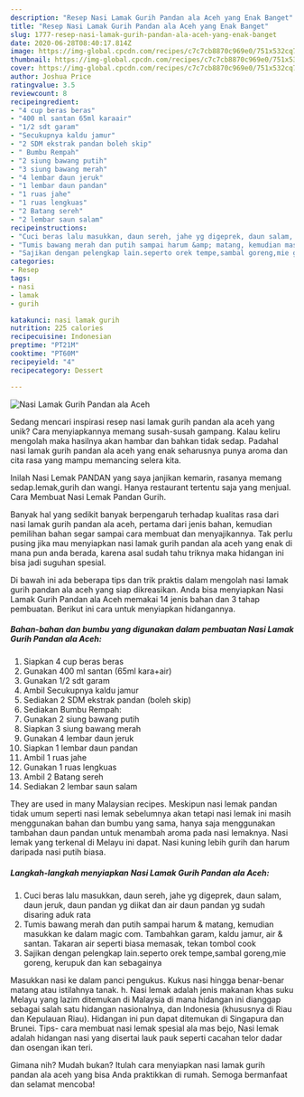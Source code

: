 ```yaml
---
description: "Resep Nasi Lamak Gurih Pandan ala Aceh yang Enak Banget"
title: "Resep Nasi Lamak Gurih Pandan ala Aceh yang Enak Banget"
slug: 1777-resep-nasi-lamak-gurih-pandan-ala-aceh-yang-enak-banget
date: 2020-06-28T08:40:17.814Z
image: https://img-global.cpcdn.com/recipes/c7c7cb8870c969e0/751x532cq70/nasi-lamak-gurih-pandan-ala-aceh-foto-resep-utama.jpg
thumbnail: https://img-global.cpcdn.com/recipes/c7c7cb8870c969e0/751x532cq70/nasi-lamak-gurih-pandan-ala-aceh-foto-resep-utama.jpg
cover: https://img-global.cpcdn.com/recipes/c7c7cb8870c969e0/751x532cq70/nasi-lamak-gurih-pandan-ala-aceh-foto-resep-utama.jpg
author: Joshua Price
ratingvalue: 3.5
reviewcount: 8
recipeingredient:
- "4 cup beras beras"
- "400 ml santan 65ml karaair"
- "1/2 sdt garam"
- "Secukupnya kaldu jamur"
- "2 SDM ekstrak pandan boleh skip"
- " Bumbu Rempah"
- "2 siung bawang putih"
- "3 siung bawang merah"
- "4 lembar daun jeruk"
- "1 lembar daun pandan"
- "1 ruas jahe"
- "1 ruas lengkuas"
- "2 Batang sereh"
- "2 lembar saun salam"
recipeinstructions:
- "Cuci beras lalu masukkan, daun sereh, jahe yg digeprek, daun salam, daun jeruk, daun pandan yg diikat dan air daun pandan yg sudah disaring aduk rata"
- "Tumis bawang merah dan putih sampai harum &amp; matang, kemudian masukkan ke dalam magic com. Tambahkan garam, kaldu jamur, air &amp; santan. Takaran air seperti biasa memasak, tekan tombol cook"
- "Sajikan dengan pelengkap lain.seperto orek tempe,sambal goreng,mie goreng, kerupuk dan kan sebagainya"
categories:
- Resep
tags:
- nasi
- lamak
- gurih

katakunci: nasi lamak gurih 
nutrition: 225 calories
recipecuisine: Indonesian
preptime: "PT21M"
cooktime: "PT60M"
recipeyield: "4"
recipecategory: Dessert

---
```



![Nasi Lamak Gurih Pandan ala Aceh](https://img-global.cpcdn.com/recipes/c7c7cb8870c969e0/751x532cq70/nasi-lamak-gurih-pandan-ala-aceh-foto-resep-utama.jpg)

Sedang mencari inspirasi resep nasi lamak gurih pandan ala aceh yang unik? Cara menyiapkannya memang susah-susah gampang. Kalau keliru mengolah maka hasilnya akan hambar dan bahkan tidak sedap. Padahal nasi lamak gurih pandan ala aceh yang enak seharusnya punya aroma dan cita rasa yang mampu memancing selera kita.

Inilah Nasi Lemak PANDAN yang saya janjikan kemarin, rasanya memang sedap.lemak,gurih dan wangi. Hanya restaurant tertentu saja yang menjual. Cara Membuat Nasi Lemak Pandan Gurih.

Banyak hal yang sedikit banyak berpengaruh terhadap kualitas rasa dari nasi lamak gurih pandan ala aceh, pertama dari jenis bahan, kemudian pemilihan bahan segar sampai cara membuat dan menyajikannya. Tak perlu pusing jika mau menyiapkan nasi lamak gurih pandan ala aceh yang enak di mana pun anda berada, karena asal sudah tahu triknya maka hidangan ini bisa jadi suguhan spesial.


Di bawah ini ada beberapa tips dan trik praktis dalam mengolah nasi lamak gurih pandan ala aceh yang siap dikreasikan. Anda bisa menyiapkan Nasi Lamak Gurih Pandan ala Aceh memakai 14 jenis bahan dan 3 tahap pembuatan. Berikut ini cara untuk menyiapkan hidangannya.

<!--inarticleads1-->

##### Bahan-bahan dan bumbu yang digunakan dalam pembuatan Nasi Lamak Gurih Pandan ala Aceh:

1. Siapkan 4 cup beras beras
1. Gunakan 400 ml santan (65ml kara+air)
1. Gunakan 1/2 sdt garam
1. Ambil Secukupnya kaldu jamur
1. Sediakan 2 SDM ekstrak pandan (boleh skip)
1. Sediakan  Bumbu Rempah:
1. Gunakan 2 siung bawang putih
1. Siapkan 3 siung bawang merah
1. Gunakan 4 lembar daun jeruk
1. Siapkan 1 lembar daun pandan
1. Ambil 1 ruas jahe
1. Gunakan 1 ruas lengkuas
1. Ambil 2 Batang sereh
1. Sediakan 2 lembar saun salam


They are used in many Malaysian recipes. Meskipun nasi lemak pandan tidak umum seperti nasi lemak sebelumnya akan tetapi nasi lemak ini masih menggunakan bahan dan bumbu yang sama, hanya saja menggunakan tambahan daun pandan untuk menambah aroma pada nasi lemaknya. Nasi lemak yang terkenal di Melayu ini dapat. Nasi kuning lebih gurih dan harum daripada nasi putih biasa. 

<!--inarticleads2-->

##### Langkah-langkah menyiapkan Nasi Lamak Gurih Pandan ala Aceh:

1. Cuci beras lalu masukkan, daun sereh, jahe yg digeprek, daun salam, daun jeruk, daun pandan yg diikat dan air daun pandan yg sudah disaring aduk rata
1. Tumis bawang merah dan putih sampai harum &amp; matang, kemudian masukkan ke dalam magic com. Tambahkan garam, kaldu jamur, air &amp; santan. Takaran air seperti biasa memasak, tekan tombol cook
1. Sajikan dengan pelengkap lain.seperto orek tempe,sambal goreng,mie goreng, kerupuk dan kan sebagainya


Masukkan nasi ke dalam panci pengukus. Kukus nasi hingga benar-benar matang atau istilahnya tanak. h. Nasi lemak adalah jenis makanan khas suku Melayu yang lazim ditemukan di Malaysia di mana hidangan ini dianggap sebagai salah satu hidangan nasionalnya, dan Indonesia (khususnya di Riau dan Kepulauan Riau). Hidangan ini pun dapat ditemukan di Singapura dan Brunei. Tips- cara membuat nasi lemak spesial ala mas bejo, Nasi lemak adalah hidangan nasi yang disertai lauk pauk seperti cacahan telor dadar dan osengan ikan teri. 

Gimana nih? Mudah bukan? Itulah cara menyiapkan nasi lamak gurih pandan ala aceh yang bisa Anda praktikkan di rumah. Semoga bermanfaat dan selamat mencoba!
